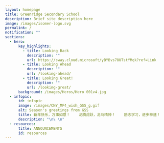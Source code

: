 ```yaml
---
layout: homepage
title: Greenridge Secondary School
description: Brief site description here
image: /images/isomer-logo.svg
permalink: /
notification: ""
sections:
  - hero:
      key_highlights:
        - title: Looking Back
          description: ""
          url: https://sway.cloud.microsoft/yBYBvs78UTstYMqk?ref=Link
        - title: Looking Ahead
          description: ""
          url: /looking-ahead/
        - title: Looking Great!
          description: ""
          url: /looking-great/
      background: /images/Heros/Hero 001v4.jpg
  - infopic:
      id: infopic
      image: /images/CNY_MP4_wish_GSS_g.gif
      alt: Season's greetings from GSS
      title: 新年快乐，万事如意！    龙腾虎跃，龙马精神！    励志学习，进步神速！    龙年快乐，心想事成！
      description: "\n\ \n"
  - resources:
      title: ANNOUNCEMENTS
      id: resources
---
```


